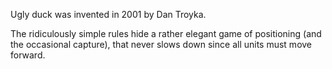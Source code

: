 Ugly duck was invented in 2001 by Dan Troyka.

The ridiculously simple rules hide a rather elegant game of positioning (and the occasional capture), that never slows down since all units must move forward.
